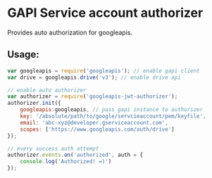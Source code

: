 GAPI Service account authorizer
===
Provides auto authorization for googleapis.

Usage:
---
```javascript
var googleapis = require('googleapis'); // enable gapi client
var drive = googleapis.drive('v3'); // enable drive api

// enable auto authorizer
var authorizer = require('googleapis-jwt-authorizer');
authorizer.init({
    googleapis:googleapis, // pass gapi instance to authorizer
    key: '/absolute/path/to/google/servcieaccount/pem/keyfile',
    email: 'abc-xyz@developer.gserviceaccount.com',
    scopes: ['https://www.googleapis.com/auth/drive']
});

// every success auth attempt 
authorizer.events.on('authorized', auth = {
    console.log('Authorized! =)')
});
```




